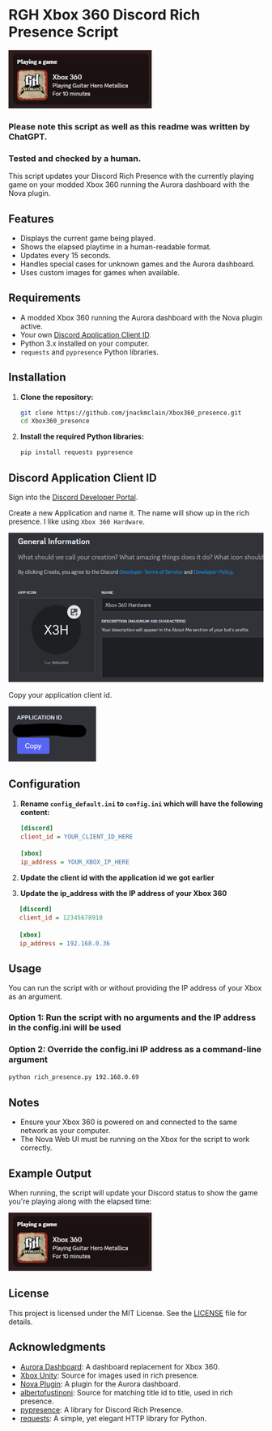 # RGH Xbox 360 Discord Rich Presence Script

![example](media/example.png)

### Please note this script as well as this readme was written by ChatGPT.

### Tested and checked by a human.

This script updates your Discord Rich Presence with the currently playing game on your modded Xbox 360 running the Aurora dashboard with the Nova plugin.

## Features

- Displays the current game being played.
- Shows the elapsed playtime in a human-readable format.
- Updates every 15 seconds.
- Handles special cases for unknown games and the Aurora dashboard.
- Uses custom images for games when available.

## Requirements

- A modded Xbox 360 running the Aurora dashboard with the Nova plugin active.
- Your own [Discord Application Client ID](https://discord.com/developers/applications). 
- Python 3.x installed on your computer.
- `requests` and `pypresence` Python libraries.

## Installation

1. **Clone the repository:**
   ```bash
   git clone https://github.com/jnackmclain/Xbox360_presence.git
   cd Xbox360_presence
   ```

2. **Install the required Python libraries:**
   ```bash
   pip install requests pypresence
   ```

## Discord Application Client ID

Sign into the [Discord Developer Portal](https://discord.com/developers/applications).

Create a new Application and name it. The name will show up in the rich presence. I like using `Xbox 360 Hardware`.

![client_id_general](media/client_id_general.png)

Copy your application client id.

![client_id](media/client_id.png)

## Configuration

1. **Rename `config_default.ini` to `config.ini` which will have the following content:**
   ```ini
   [discord]
   client_id = YOUR_CLIENT_ID_HERE

   [xbox]
   ip_address = YOUR_XBOX_IP_HERE
   ```

2. **Update the client id with the application id we got earlier**

3. **Update the ip_address with the IP address of your Xbox 360**

```ini
   [discord]
   client_id = 12345678910

   [xbox]
   ip_address = 192.168.0.36
   ```

## Usage

You can run the script with or without providing the IP address of your Xbox as an argument.

### Option 1: Run the script with no arguments and the IP address in the config.ini will be used

### Option 2: Override the config.ini IP address as a command-line argument
```bash
python rich_presence.py 192.168.0.69
```

## Notes

- Ensure your Xbox 360 is powered on and connected to the same network as your computer.
- The Nova Web UI must be running on the Xbox for the script to work correctly.

## Example Output

When running, the script will update your Discord status to show the game you're playing along with the elapsed time:

![example](media/example.png)

## License

This project is licensed under the MIT License. See the [LICENSE](LICENSE) file for details.

## Acknowledgments

- [Aurora Dashboard](http://phoenix.xboxunity.net/): A dashboard replacement for Xbox 360.
- [Xbox Unity](http://www.xboxunity.net/): Source for images used in rich presence.
- [Nova Plugin](http://phoenix.xboxunity.net/): A plugin for the Aurora dashboard.
- [albertofustinoni](https://gist.githubusercontent.com/albertofustinoni/51f2ea0537130f4820a3f5ed49d69042/raw/9ffead88e369a40e120082ef385efea6fc1cbb81/Xbox360TitleIDs.json): Source for matching title id to title, used in rich presence.
- [pypresence](https://github.com/qwertyquerty/pypresence): A library for Discord Rich Presence.
- [requests](https://github.com/psf/requests): A simple, yet elegant HTTP library for Python.
